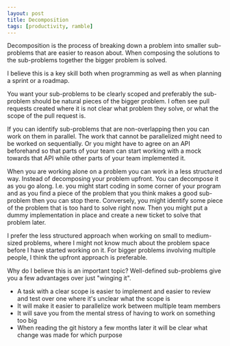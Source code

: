 ```yaml
---
layout: post
title: Decomposition
tags: [productivity, ramble]
---
```


Decomposition is the process of breaking down a problem into smaller sub-problems that are easier to reason about.
When composing the solutions to the sub-problems together the bigger problem is solved.

I believe this is a key skill both when programming as well as when planning a sprint or a roadmap.

You want your sub-problems to be clearly scoped and preferably the sub-problem should be natural
pieces of the bigger problem. I often see pull requests created where it is not clear what problem they solve,
or what the scope of the pull request is.

If you can identify sub-problems that are non-overlapping then you can work on them in parallel.
The work that cannot be parallelized might need to be worked on sequentially. Or you might have to agree
on an API beforehand so that parts of your team can start working with a mock towards that API
while other parts of your team implemented it.

When you are working alone on a problem you can work in a less structured way. Instead of decomposing your problem
upfront. You can decompose it as you go along. I.e. you might start coding in some corner of your program and as you
find a piece of the problem that you think makes a good sub-problem then you can stop there. Conversely, you might identify
some piece of the problem that is too hard to solve right now. Then you might put a dummy implementation in place and create
a new ticket to solve that problem later.

I prefer the less structured approach when working on small to medium-sized problems, where I might not
know much about the problem space before I have started working on it. For bigger problems involving multiple
people, I think the upfront approach is preferable.

Why do I believe this is an important topic? Well-defined sub-problems give you a few advantages over just "winging it".

* A task with a clear scope is easier to implement and easier to review and test over one where it's unclear what the scope is
* It will make it easier to parallelize work between multiple team members
* It will save you from the mental stress of having to work on something too big
* When reading the git history a few months later it will be clear what change was made for which purpose
